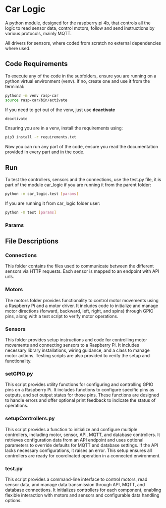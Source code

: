 # Car Logic
A python module, designed for the raspberry pi 4b, that controls all the logic to read sensor data, control motors, follow and send instructions by various protocols, mainly MQTT. 

All drivers for sensors, where coded from scratch no external dependencies where used. 

## Code Requirements 
To execute any of the code in the subfolders, ensure you are running on a python virtual environment (venv). If no, create one and use it from the termimal: 
```bash
python3 -m venv rasp-car
source rasp-car/bin/activate
```

If you need to get out of the venv, just use __deactivate__
```bash
deactivate
```

Ensuring you are in a venv, install the requirements using: 
```bash
pip3 install -r requirements.txt
```

Now you can run any part of the code, ensure you read the documentation provided in every part and in the code.



## Run 

To test the controllers, sensors and the connections, use the test.py file, it is part of the module car_logic if you are running it from the parent folder:

```bash
python -m car_logic.test [params]
```
If you are running it from car_logic folder user: 
```bash
python -m test [params]
```
### Params

## File Descriptions

### Connections

This folder contains the files used to communicate between the different sensors via HTTP requests. Each sensor is mapped to an endpoint with API urls.

### Motors

The motors folder provides functionality to control motor movements using a Raspberry Pi and a motor driver. It includes code to initialize and manage motor directions (forward, backward, left, right, and spins) through GPIO pins, along with a test script to verify motor operations.

### Sensors
  
This folder provides setup instructions and code for controlling motor movements and connecting sensors to a Raspberry Pi. It includes necessary library installations, wiring guidance, and a class to manage motor actions. Testing scripts are also provided to verify the setup and functionality.

### setGPIO.py

This script provides utility functions for configuring and controlling GPIO pins on a Raspberry Pi. It includes functions to configure specific pins as outputs, and set output states for those pins. These functions are designed to handle errors and offer optional print feedback to indicate the status of operations.

### setupControllers.py

This script provides a function to initialize and configure multiple controllers, including motor, sensor, API, MQTT, and database controllers. It retrieves configuration data from an API endpoint and uses optional parameters to override defaults for MQTT and database settings. If the API lacks necessary configurations, it raises an error. This setup ensures all controllers are ready for coordinated operation in a connected environment.

### test.py

This script provides a command-line interface to control motors, read sensor data, and manage data transmission through API, MQTT, and database connections. It initializes controllers for each component, enabling flexible interaction with motors and sensors and configurable data handling options.

